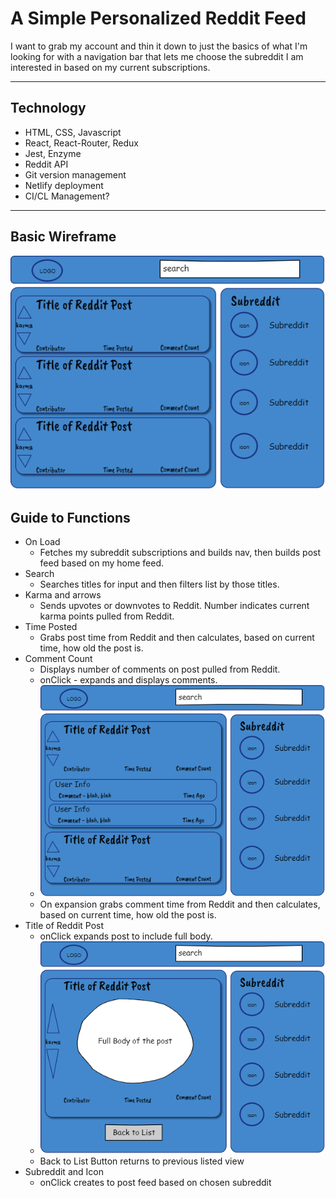 # A Simple Personalized Reddit Feed
I want to grab my account and thin it down to just the basics of what I'm looking for with a navigation bar that lets me choose the subreddit I am interested in based on my current subscriptions.

---------------------
## Technology
- HTML, CSS, Javascript
- React, React-Router, Redux
- Jest, Enzyme
- Reddit API
- Git version management
- Netlify deployment
- CI/CL Management?

-------------------
## Basic Wireframe

![Main Page Wireframe](./WireFrame/RedditPersonal.png "Main Page Wireframe")

## Guide to Functions

- On Load
    - Fetches my subreddit subscriptions and builds nav, then builds post feed based on my home feed.
- Search
    - Searches titles for input and then filters list by those titles.
- Karma and arrows
    - Sends upvotes or downvotes to Reddit.  Number indicates current karma points pulled from Reddit.
- Time Posted
    - Grabs post time from Reddit and then calculates, based on current time, how old the post is.
- Comment Count
    - Displays number of comments on post pulled from Reddit. 
    - onClick - expands and displays comments.
    - ![Comment Expansion Wireframe](./WireFrame/RedditCommentExp.png "Comment Expansion Wireframe")
    - On expansion grabs comment time from Reddit and then calculates, based on current time, how old the post is.
- Title of Reddit Post
    - onClick expands post to include full body.
    - ![Full Post Wireframe](./WireFrame/RedditFullPost.png "Full Post Wireframe")
    - Back to List Button returns to previous listed view
- Subreddit and Icon
    - onClick creates to post feed based on chosen subreddit


